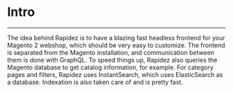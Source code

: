 # Intro

---

The idea behind Rapidez is to have a blazing fast headless frontend for your Magento 2 webshop, which should be very easy to customize. The frontend is separated from the Magento installation, and communication between them is done with GraphQL. To speed things up, Rapidez also queries the Magento database to get catalog information, for example. For category pages and filters, Rapidez uses InstantSearch, which uses ElasticSearch as a database. Indexation is also taken care of and is pretty fast.
